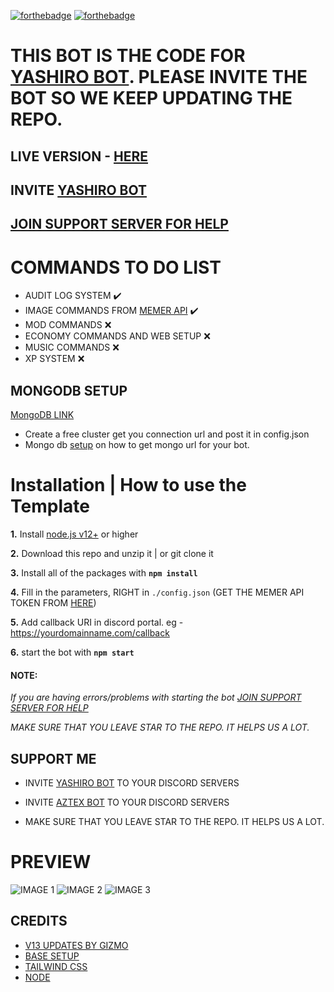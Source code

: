 [![forthebadge](https://forthebadge.com/images/badges/built-with-love.svg)](https://forthebadge.com)
[![forthebadge](https://forthebadge.com/images/badges/made-with-javascript.svg)](https://forthebadge.com)

# THIS BOT IS THE CODE FOR [YASHIRO BOT](https://dsc.gg/yashiro). PLEASE INVITE THE BOT SO WE KEEP UPDATING THE REPO.


## LIVE VERSION - [HERE](https://yashirobot.cf)

## INVITE [YASHIRO BOT](https://dsc.gg/yashiro)

## [JOIN SUPPORT SERVER FOR HELP](https://discord.com/invite/emD44ZJaSA)

# COMMANDS TO DO LIST
* AUDIT LOG SYSTEM ✔️
* IMAGE COMMANDS FROM [MEMER API](htps://memer-api.js.org) ✔️
* MOD COMMANDS ❌
* ECONOMY COMMANDS AND WEB SETUP ❌
* MUSIC COMMANDS ❌
* XP SYSTEM ❌

## MONGODB SETUP

[MongoDB LINK](https://www.mongodb.com/)
* Create a free cluster get you connection url and post it in config.json
* Mongo db [setup](https://github.com/Yash094/Discord-Dashboard-Bot/wiki/mongodb-setup) on how to get mongo url for your bot.


# Installation | How to use the Template

 **1.** Install [node.js v12+](https://nodejs.org/api/cli.html#cli_unhandled_rejections_mode) or higher

 **2.** Download this repo and unzip it    |    or git clone it

 **3.** Install all of the packages with **`npm install`**

 **4.** Fill in the parameters, RIGHT in `./config.json` (GET THE MEMER API TOKEN FROM [HERE](https://discord.com/invite/emD44ZJaSA))

 **5.** Add callback URI in discord portal. eg - https://yourdomainname.com/callback

 **6.** start the bot with **`npm start`**

#### **NOTE:**

*If you are having errors/problems with starting the bot [JOIN SUPPORT SERVER FOR HELP](https://discord.com/invite/emD44ZJaSA)*

*MAKE SURE THAT YOU LEAVE STAR TO THE REPO. IT HELPS US A LOT.*

## SUPPORT ME  
* INVITE [YASHIRO BOT](https://dsc.gg/yashiro) TO YOUR DISCORD SERVERS

* INVITE [AZTEX BOT](https://dsc.gg/aztex) TO YOUR DISCORD SERVERS

* MAKE SURE THAT YOU LEAVE STAR TO THE REPO. IT HELPS US A LOT.


# PREVIEW

![IMAGE 1](https://media.discordapp.net/attachments/814919677113008139/856843110922715176/Screenshot_11.png?width=899&height=406)
![IMAGE 2](https://media.discordapp.net/attachments/814919677113008139/856843111300988968/Screenshot_9.png?width=893&height=406)
![IMAGE 3](https://media.discordapp.net/attachments/814919677113008139/856843111845724200/Screenshot_8.png?width=884&height=406)

## CREDITS
* [V13 UPDATES BY GIZMO](https://github.com/gizmo-dev)
* [BASE SETUP](https://github.com/MrAugu/simple-discordjs-dashboard)
* [TAILWIND CSS](https://tailwindcss.com/)
* [NODE](https://nodejs.org)

